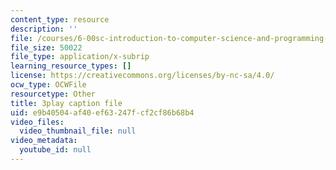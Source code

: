 ```yaml
---
content_type: resource
description: ''
file: /courses/6-00sc-introduction-to-computer-science-and-programming-spring-2011/e9b40504af40ef63247fcf2cf86b68b4_FBpe3xFvPrQ.srt
file_size: 50022
file_type: application/x-subrip
learning_resource_types: []
license: https://creativecommons.org/licenses/by-nc-sa/4.0/
ocw_type: OCWFile
resourcetype: Other
title: 3play caption file
uid: e9b40504-af40-ef63-247f-cf2cf86b68b4
video_files:
  video_thumbnail_file: null
video_metadata:
  youtube_id: null
---
```

